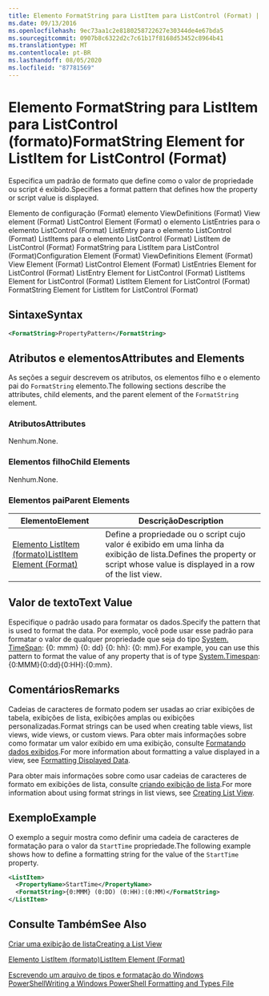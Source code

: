 ```yaml
---
title: Elemento FormatString para ListItem para ListControl (Format) | Microsoft Docs
ms.date: 09/13/2016
ms.openlocfilehash: 9ec73aa1c2e8180258722627e30344de4e67bda5
ms.sourcegitcommit: 0907b8c6322d2c7c61b17f8168d53452c8964b41
ms.translationtype: MT
ms.contentlocale: pt-BR
ms.lasthandoff: 08/05/2020
ms.locfileid: "87781569"
---
```

# <a name="formatstring-element-for-listitem-for-listcontrol--format"></a><span data-ttu-id="a0020-102">Elemento FormatString para ListItem para ListControl (formato)</span><span class="sxs-lookup"><span data-stu-id="a0020-102">FormatString Element for ListItem for ListControl  (Format)</span></span>

<span data-ttu-id="a0020-103">Especifica um padrão de formato que define como o valor de propriedade ou script é exibido.</span><span class="sxs-lookup"><span data-stu-id="a0020-103">Specifies a format pattern that defines how the property or script value is displayed.</span></span>

<span data-ttu-id="a0020-104">Elemento de configuração (Format) elemento ViewDefinitions (Format) View element (Format) ListControl Element (Format) o elemento ListEntries para o elemento ListControl (Format) ListEntry para o elemento ListControl (Format) ListItems para o elemento ListControl (Format) ListItem de ListControl (Format) FormatString para ListItem para ListControl (Format)</span><span class="sxs-lookup"><span data-stu-id="a0020-104">Configuration Element (Format) ViewDefinitions Element (Format) View Element (Format) ListControl Element (Format) ListEntries Element for ListControl (Format) ListEntry Element for ListControl (Format) ListItems Element for ListControl (Format) ListItem Element for ListControl (Format) FormatString Element for ListItem for ListControl (Format)</span></span>

## <a name="syntax"></a><span data-ttu-id="a0020-105">Sintaxe</span><span class="sxs-lookup"><span data-stu-id="a0020-105">Syntax</span></span>

```xml
<FormatString>PropertyPattern</FormatString>
```

## <a name="attributes-and-elements"></a><span data-ttu-id="a0020-106">Atributos e elementos</span><span class="sxs-lookup"><span data-stu-id="a0020-106">Attributes and Elements</span></span>

<span data-ttu-id="a0020-107">As seções a seguir descrevem os atributos, os elementos filho e o elemento pai do `FormatString` elemento.</span><span class="sxs-lookup"><span data-stu-id="a0020-107">The following sections describe the attributes, child elements, and the parent element of the `FormatString` element.</span></span>

### <a name="attributes"></a><span data-ttu-id="a0020-108">Atributos</span><span class="sxs-lookup"><span data-stu-id="a0020-108">Attributes</span></span>

<span data-ttu-id="a0020-109">Nenhum.</span><span class="sxs-lookup"><span data-stu-id="a0020-109">None.</span></span>

### <a name="child-elements"></a><span data-ttu-id="a0020-110">Elementos filho</span><span class="sxs-lookup"><span data-stu-id="a0020-110">Child Elements</span></span>

<span data-ttu-id="a0020-111">Nenhum.</span><span class="sxs-lookup"><span data-stu-id="a0020-111">None.</span></span>

### <a name="parent-elements"></a><span data-ttu-id="a0020-112">Elementos pai</span><span class="sxs-lookup"><span data-stu-id="a0020-112">Parent Elements</span></span>

|<span data-ttu-id="a0020-113">Elemento</span><span class="sxs-lookup"><span data-stu-id="a0020-113">Element</span></span>|<span data-ttu-id="a0020-114">Descrição</span><span class="sxs-lookup"><span data-stu-id="a0020-114">Description</span></span>|
|-------------|-----------------|
|[<span data-ttu-id="a0020-115">Elemento ListItem (formato)</span><span class="sxs-lookup"><span data-stu-id="a0020-115">ListItem Element (Format)</span></span>](./listitem-element-for-listitems-for-listcontrol-format.md)|<span data-ttu-id="a0020-116">Define a propriedade ou o script cujo valor é exibido em uma linha da exibição de lista.</span><span class="sxs-lookup"><span data-stu-id="a0020-116">Defines the property or script whose value is displayed in a row of the list view.</span></span>|

## <a name="text-value"></a><span data-ttu-id="a0020-117">Valor de texto</span><span class="sxs-lookup"><span data-stu-id="a0020-117">Text Value</span></span>

<span data-ttu-id="a0020-118">Especifique o padrão usado para formatar os dados.</span><span class="sxs-lookup"><span data-stu-id="a0020-118">Specify the pattern that is used to format the data.</span></span> <span data-ttu-id="a0020-119">Por exemplo, você pode usar esse padrão para formatar o valor de qualquer propriedade que seja do tipo [System. TimeSpan](/dotnet/api/System.TimeSpan): {0: mmm} {0: dd} {0: hh}: {0: mm}.</span><span class="sxs-lookup"><span data-stu-id="a0020-119">For example, you can use this pattern to format the value of any property that is of type [System.Timespan](/dotnet/api/System.TimeSpan): {0:MMM}{0:dd}{0:HH}:{0:mm}.</span></span>

## <a name="remarks"></a><span data-ttu-id="a0020-120">Comentários</span><span class="sxs-lookup"><span data-stu-id="a0020-120">Remarks</span></span>

<span data-ttu-id="a0020-121">Cadeias de caracteres de formato podem ser usadas ao criar exibições de tabela, exibições de lista, exibições amplas ou exibições personalizadas.</span><span class="sxs-lookup"><span data-stu-id="a0020-121">Format strings can be used when creating table views, list views, wide views, or custom views.</span></span> <span data-ttu-id="a0020-122">Para obter mais informações sobre como formatar um valor exibido em uma exibição, consulte [Formatando dados exibidos](./formatting-displayed-data.md).</span><span class="sxs-lookup"><span data-stu-id="a0020-122">For more information about formatting a value displayed in a view, see [Formatting Displayed Data](./formatting-displayed-data.md).</span></span>

<span data-ttu-id="a0020-123">Para obter mais informações sobre como usar cadeias de caracteres de formato em exibições de lista, consulte [criando exibição de lista](./creating-a-list-view.md).</span><span class="sxs-lookup"><span data-stu-id="a0020-123">For more information about using format strings in list views, see [Creating List View](./creating-a-list-view.md).</span></span>

## <a name="example"></a><span data-ttu-id="a0020-124">Exemplo</span><span class="sxs-lookup"><span data-stu-id="a0020-124">Example</span></span>

<span data-ttu-id="a0020-125">O exemplo a seguir mostra como definir uma cadeia de caracteres de formatação para o valor da `StartTime` propriedade.</span><span class="sxs-lookup"><span data-stu-id="a0020-125">The following example shows how to define a formatting string for the value of the `StartTime` property.</span></span>

```xml
<ListItem>
  <PropertyName>StartTime</PropertyName>
  <FormatString>{0:MMM} (0:DD) (0:HH):(0:MM)</FormatString>
</ListItem>
```

## <a name="see-also"></a><span data-ttu-id="a0020-126">Consulte Também</span><span class="sxs-lookup"><span data-stu-id="a0020-126">See Also</span></span>

[<span data-ttu-id="a0020-127">Criar uma exibição de lista</span><span class="sxs-lookup"><span data-stu-id="a0020-127">Creating a List View</span></span>](./creating-a-list-view.md)

[<span data-ttu-id="a0020-128">Elemento ListItem (formato)</span><span class="sxs-lookup"><span data-stu-id="a0020-128">ListItem Element (Format)</span></span>](./listitem-element-for-listitems-for-listcontrol-format.md)

[<span data-ttu-id="a0020-129">Escrevendo um arquivo de tipos e formatação do Windows PowerShell</span><span class="sxs-lookup"><span data-stu-id="a0020-129">Writing a Windows PowerShell Formatting and Types File</span></span>](./writing-a-powershell-formatting-file.md)
